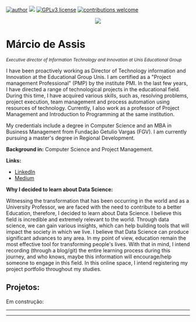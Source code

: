 [![author](https://img.shields.io/badge/author-carlosfab-red.svg)](https://www.linkedin.com/in/carlosfab) [![](https://img.shields.io/badge/python-3.7+-blue.svg)](https://www.python.org/downloads/release/python-365/) [![GPLv3 license](https://img.shields.io/badge/License-GPLv3-blue.svg)](http://perso.crans.org/besson/LICENSE.html) [![contributions welcome](https://img.shields.io/badge/contributions-welcome-brightgreen.svg?style=flat)](https://github.com/carlosfab/data_science/issues)

<p align="center">
  <img src="banner.png" >
</p>

# Márcio de Assis
<sub>*Executive director of Information Technology and Innovation at Unis Educational Group*</sub>

I have been proactively working as Director of Technology information and Innovation at the Educational Group Unis. I am certified as a "Project management Professional" (PMP) by the institute PMI. In the last few years, I have directed a range of technological projects in the educational field. During this time, I have acquired various skills, such as, resolving problems, project execution, team management and process automation using resources of technology. Currently, I also work as a professor of Project Management and Introduction to Programming at the same institution.

My credentials include a degree in Computer Science and an MBA in Business Management from Fundação Getulio Vargas (FGV). I am currently pursuing a master's degree in Regional Development.

**Background in:** Computer Science and Project Management.

**Links:**
* [LinkedIn](https://www.linkedin.com/in/geraldo-m%C3%A1rcio-de-assis-silva-0071a813b/)
* [Medium](https://medium.com/@marcio.assis)

**Why I decided to learn about Data Science:**

Witnessing the transformation that has been occurring in the world and as a University Professor, we are faced with the need to contribute to a better Education, therefore, I decided to learn about Data Science. I believe this field is incredible and extremely relevant to the world. Through data science, we can gain various insights, which can help building tools that will impact the society in which we live. I believe that Data Science can produce significant advances to any area. In my point of view, education remain the most effective tool for transforming people's lives. With that in mind, I intend recording (through a blog/git) the entire learning process during this journey, and who knows, maybe this information will encourage/help someone to engage in this field. In this online space, I intend registering my project portfolio throughout my studies.

## Projetos:
Em construção:

* **

---





